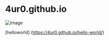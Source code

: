 # 4ur0.github.io




![image](https://github.com/4ur0/4ur0.github.io/assets/168382907/2cdecd48-cbba-45c4-b13b-c9f6f7113020)

[helloworld] (https://4ur0.github.io/hello-world/)
